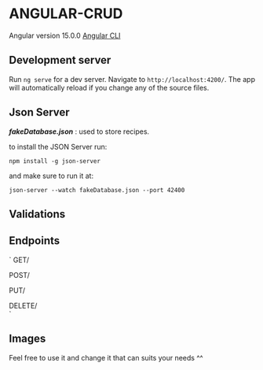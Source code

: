 # ANGULAR-CRUD

Angular version 15.0.0 [Angular CLI](https://github.com/angular/angular-cli)

## Development server

Run `ng serve` for a dev server. Navigate to `http://localhost:4200/`. The app will automatically reload if you change any of the source files.

## Json Server

***fakeDatabase.json*** : used to store recipes.

to install the JSON Server run:

`npm install -g json-server` 

and make sure to run it at: 

`json-server --watch fakeDatabase.json --port 42400`

## Validations

## Endpoints

`
  GET/

  POST/ 

  PUT/

  DELETE/  
`

## Images

Feel free to use it and change it that can suits your needs ^^
